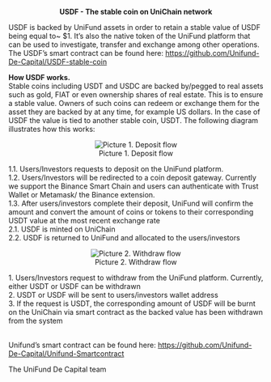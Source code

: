 <p align="center"><b>USDF - The stable coin on UniChain network </b> </center>

USDF is backed by UniFund assets in order to retain a stable value of USDF being equal to~ $1. It’s also the native token of the UniFund platform that can be used to investigate, transfer and exchange among other operations. The USDF’s smart contract can be found here: https://github.com/Unifund-De-Capital/USDF-stable-coin


<b>How USDF works.</b> <br/>
Stable coins including USDT and USDC are backed by/pegged to real assets such as gold, FIAT or even ownership shares of real estate. This is to ensure a stable value. Owners of such coins can redeem or exchange them for the asset they are backed by at any time, for example US dollars. In the case of USDF the value is tied to another stable coin, USDT. The following diagram illustrates how this works:

<p align="center">
  <img src="https://i.ibb.co/mJT4N4z/Whats-App-Image-2021-05-31-at-16-39-54-1.jpg" alt="Picture 1. Deposit flow">
	<br/>
	Picture 1. Deposit flow
</p>


<p>
1.1. Users/Investors requests to deposit on the UniFund platform. <br />
1.2. Users/Investors will be redirected to a coin deposit gateway. Currently we support the Binance Smart Chain and users can authenticate with Trust Wallet or Metamask/ the Binance extension. <br />
1.3. After users/investors complete their deposit, UniFund will confirm the amount and convert the amount of coins or tokens to their corresponding USDT value at the most recent exchange rate
 <br />
2.1. USDF is minted on UniChain <br />
2.2. USDF is returned to UniFund and allocated to the users/investors <br /> </p>


<p align="center">
  <img src="https://i.ibb.co/FW1HrYX/Whats-App-Image-2021-05-31-at-16-39-55.jpg" alt="Picture 2. Withdraw flow">
	<br/>
	Picture 2. Withdraw flow
</p>
<p>
1. Users/Investors request to withdraw from the UniFund platform. Currently, either USDT or USDF can be withdrawn <br />
2. USDT or USDF will be sent to users/investors wallet address<br />
3. If the request is USDT, the corresponding amount of USDF will be burnt on the UniChain via smart contract as the backed value has been withdrawn from the system <br /><br/>

Unifund’s smart contract can be found here: https://github.com/Unifund-De-Capital/Unifund-Smartcontract

The UniFund De Capital team
